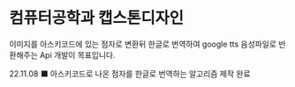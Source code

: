 # 컴퓨터공학과 캡스톤디자인

이미지를 아스키코드에 있는 점자로 변환뒤 한글로 번역하여 google tts 음성파일로 반환해주는 Api 개발이 목표입니다. 

22.11.08
⬛ 아스키코드로 나온 점자를 한글로 번역하는 알고리즘 제작 완료

